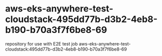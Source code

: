 # aws-eks-anywhere-test-cloudstack-495dd77b-d3b2-4eb8-b190-b70a3f7f6be8-69
repository for use with E2E test job aws-eks-anywhere-test-cloudstack:495dd77b-d3b2-4eb8-b190-b70a3f7f6be8-69
